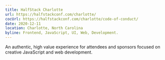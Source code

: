 ```yaml
---
title: HalfStack Charlotte
url: https://halfstackconf.com/charlotte/
cocUrl: https://halfstackconf.com/charlotte/code-of-conduct/
date: 2020-12-11
location: Charlotte, North Carolina
byline: Frontend, JavaScript, UI, Web, Development.
---
```


An authentic, high value experience for attendees and sponsors focused on creative JavaScript and web development.

